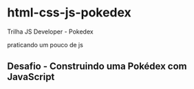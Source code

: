 # html-css-js-pokedex
Trilha JS Developer - Pokedex

praticando um pouco de js
## Desafio - Construindo uma Pokédex com JavaScript
